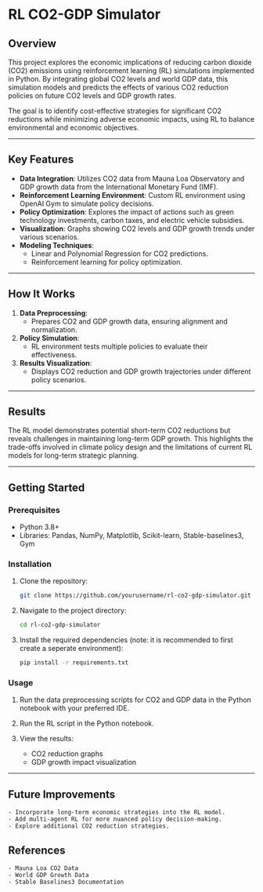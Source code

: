 # **RL CO2-GDP Simulator**

## **Overview**
This project explores the economic implications of reducing carbon dioxide (CO2) emissions using reinforcement learning (RL) simulations implemented in Python. By integrating global CO2 levels and world GDP data, this simulation models and predicts the effects of various CO2 reduction policies on future CO2 levels and GDP growth rates.

The goal is to identify cost-effective strategies for significant CO2 reductions while minimizing adverse economic impacts, using RL to balance environmental and economic objectives.

---

## **Key Features**
- **Data Integration**: Utilizes CO2 data from Mauna Loa Observatory and GDP growth data from the International Monetary Fund (IMF).
- **Reinforcement Learning Environment**: Custom RL environment using OpenAI Gym to simulate policy decisions.
- **Policy Optimization**: Explores the impact of actions such as green technology investments, carbon taxes, and electric vehicle subsidies.
- **Visualization**: Graphs showing CO2 levels and GDP growth trends under various scenarios.
- **Modeling Techniques**:
  - Linear and Polynomial Regression for CO2 predictions.
  - Reinforcement learning for policy optimization.

---

## **How It Works**
1. **Data Preprocessing**: 
   - Prepares CO2 and GDP growth data, ensuring alignment and normalization.
2. **Policy Simulation**: 
   - RL environment tests multiple policies to evaluate their effectiveness.
3. **Results Visualization**:
   - Displays CO2 reduction and GDP growth trajectories under different policy scenarios.

---

## **Results**
The RL model demonstrates potential short-term CO2 reductions but reveals challenges in maintaining long-term GDP growth. This highlights the trade-offs involved in climate policy design and the limitations of current RL models for long-term strategic planning.

---

## **Getting Started**
### Prerequisites
- Python 3.8+
- Libraries: Pandas, NumPy, Matplotlib, Scikit-learn, Stable-baselines3, Gym

### Installation
1. Clone the repository:
   ```bash
   git clone https://github.com/yourusername/rl-co2-gdp-simulator.git
   ```

2.	Navigate to the project directory:
    ```bash
    cd rl-co2-gdp-simulator
    ```

3.	Install the required dependencies (note: it is recommended to first create a seperate environment):
    ```bash
    pip install -r requirements.txt
    ```

### Usage
1.	Run the data preprocessing scripts for CO2 and GDP data in the Python notebook with your preferred IDE.

2. Run the RL script in the Python notebook.

3.	View the results:
	- CO2 reduction graphs
	- GDP growth impact visualization

---

## Future Improvements
	- Incorporate long-term economic strategies into the RL model.
	- Add multi-agent RL for more nuanced policy decision-making.
	- Explore additional CO2 reduction strategies.

## References
	- Mauna Loa CO2 Data
	- World GDP Growth Data
	- Stable Baselines3 Documentation